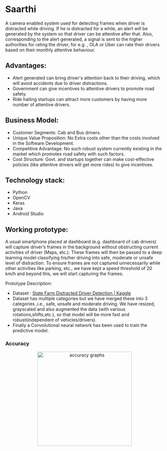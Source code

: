 # Saarthi
A camera enabled system used for detecting frames when driver is distracted while driving. If he is distracted for a while, an alert will be generated by the system so that driver can be attentive after that. Also, corresponding to the alert generated, a signal is sent to the higher authorities for rating the driver, for e.g. , OLA or Uber can rate their drivers based on their monthly attentive behaviour.

## Advantages:
* Alert generated can bring driver's attention back to their driving, which will avoid accidents due to driver distractions.
* Government can give incentives to attentive drivers to promote road safety.
* Ride hailing startups can attract more customers by having more number of attentive drivers.

## Business Model:
* Customer Segments: Cab and Bus drivers.
* Unique Value Proposition: No Extra costs other than the costs involved in the Software Development.
* Competitive Advantage: No such robust system currently existing in the market which promotes road safety with such factors.
* Cost Structure: Govt. and startups together can make cost-effective policies (like attentive drivers will get more rides) to give incentives.

## Technology stack:
* Python
* OpenCV
* Keras
* Java
* Android Studio

## Working prototype:
A usual smartphone placed at dashboard (e.g. dashboard of cab drivers) will capture driver’s frames in the background without obstructing current activities of driver (Maps, etc.). These frames will then be passed to a deep learning model classifying his/her driving into safe, moderate or unsafe level of distraction. To ensure frames are not captured unnecessarily while other activities like parking, etc., we have kept a speed threshold of 20 km/h and beyond this, we will start capturing the frames.

Prototype Description:
* Dataset : [State Farm Distracted Driver Detection | Kaggle](https://www.kaggle.com/c/state-farm-distracted-driver-detection)
* Dataset has multiple categories but we have merged these into 3 categories ,i.e., safe, unsafe and moderate driving. We have resized, grayscaled and also augmented the data (with various rotations,shifts,etc.), so that model will be more fast and  robust(independent of vehicles/drivers). 
* Finally a Convolutional neural network has been used to train the predictive model.

### Accuracy
 <p align="center">
    <img src="pics/acc.png" alt="accuracy graphs" width="300"/> 
</p>
